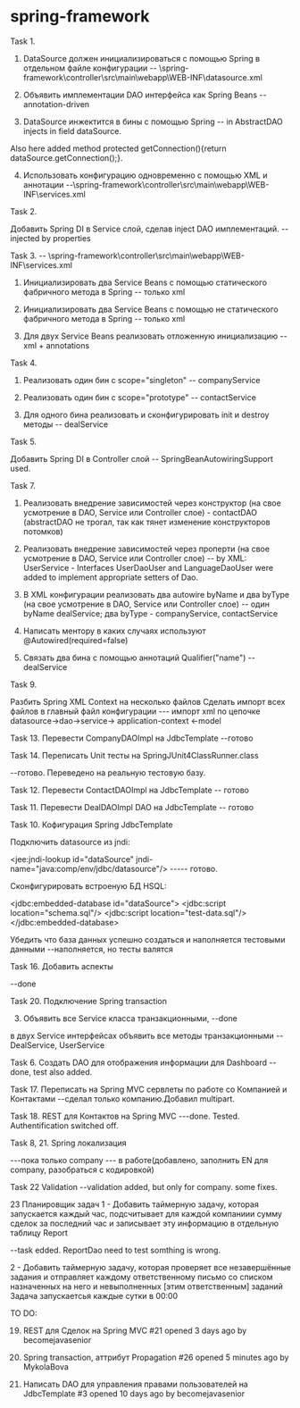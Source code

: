 # spring-framework


Task 1.

1) DataSource должен инициализироваться с помощью Spring в отдельном файле конфигурации -- \spring-framework\controller\src\main\webapp\WEB-INF\datasource.xml

2) Объявить имплементации DAO интерфейса как Spring Beans -- annotation-driven

3) DataSource инжектится в бины с помощью Spring -- in AbstractDAO injects in field dataSource. 

Also here added method protected getConnection(){return dataSource.getConnection();}. 

4) Использовать конфигурацию одновременно c помощью XML и аннотации  --\spring-framework\controller\src\main\webapp\WEB-INF\services.xml


Task 2.

Добавить Spring DI в Service слой, сделав inject DAO имплементаций. -- injected by properties 

Task 3. -- \spring-framework\controller\src\main\webapp\WEB-INF\services.xml

1) Инициализировать два Service Beans с помощью статического фабричного метода в Spring -- только xml

2) Инициализировать два Service Beans с помощью не статического фабричного метода в Spring -- только xml

3) Для двух Service Beans реализовать отложенную инициализацию --xml + annotations


Task 4.

1) Реализовать один бин с scope="singleton" -- companyService

2) Реализовать один бин с scope="prototype" -- contactService

4) Для одного бина реализовать и сконфигурировать init и destroy методы -- dealService


Task 5.

Добавить Spring DI в Controller слой -- SpringBeanAutowiringSupport used.


Task 7.

1) Реализовать внедрение зависимостей через конструктор (на свое усмотрение в DAO, Service или Controller слое) - contactDAO
(abstractDAO не трогал, так как тянет изменение конструкторов потомков)

2) Реализовать внедрение зависимостей через проперти (на свое усмотрение в DAO, Service или Controller слое) -- by XML: UserService -
Interfaces UserDaoUser and LanguageDaoUser were added to implement appropriate setters of Dao.

3) В XML конфигурации реализовать два autowire byName и два byType (на свое усмотрение в DAO, Service или Controller слое)
-- один byName dealService; два byType - companyService, contactService

4) Написать ментору в каких случаях используют @Autowired(required=false)

5) Связать два бина с помощью аннотаций Qualifier("name") -- dealService


Task 9.

Разбить Spring XML Context на несколько файлов
Сделать импорт всех файлов в главный файл конфигурации
--- импорт xml по цепочке datasource->dao->service-> application-context <-model


Task 13. Перевести CompanyDAOImpl на JdbcTemplate --готово


Task 14. Переписать Unit тесты на SpringJUnit4ClassRunner.class

--готово. Переведено на реальную тестовую базу.


Task 12. Перевести ContactDAOImpl на JdbcTemplate -- готово


Task 11. Перевести DealDAOImpl DAO на JdbcTemplate -- готово


Task 10. Кофигурация Spring JdbcTemplate

Подключить datasource из jndi:

<jee:jndi-lookup id="dataSource"
        jndi-name="java:comp/env/jdbc/datasource"/> ----- готово.

Сконфигурировать встроеную БД HSQL:

<jdbc:embedded-database id="dataSource">
        <jdbc:script location="schema.sql"/>
        <jdbc:script location="test-data.sql"/>
    </jdbc:embedded-database>

Убедить что база данных успешно создаться и наполняется тестовыми данными --наполняется, но тесты валятся


Task 16. Добавить аспекты

--done


Task 20. Подключение Spring transaction

3) Объявить все Service класса транзакционными, --done

в двух Service интерфейсах объявить все методы транзакционными --DealService, UserService


Task 6. Создать DAO для отображения информации для Dashboard
-- done, test also added.


Task 17. Переписать на Spring MVC сервлеты по работе со Компанией и Контактами
--сделал только компанию.Добавил multipart.


Task 18. REST для Контактов на Spring MVC
---done. Tested. Authentification switched off.


Task 8, 21. Spring локализация

---пока только company --- в работе(добавлено, заполнить EN для company, разобраться с кодировкой)

Task 22 Validation
--validation added, but only for company. some fixes.



23 Планировщик задач
1 - Добавить таймерную задачу, которая запускается каждый час, подсчитывает для каждой компаниии сумму сделок за последний час и записывает эту информацию в отдельную таблицу Report

--task edded. ReportDao need to test somthing is wrong.

2 - Добавить таймерную задачу, которая проверяет все незавершённые задания и отправляет каждому ответственному письмо со списком назначенных на него и невыполненных [этим ответственным] заданий
Задача запускаетсья каждые сутки в 00:00



TO DO:



 19. REST для Сделок на Spring MVC
#21 opened 3 days ago by becomejavasenior



24. Spring transaction, аттрибут Propagation
#26 opened 5 minutes ago by MykolaBova





 15. Написать DAO для управления правами пользователей на JdbcTemplate
#3 opened 10 days ago by becomejavasenior




